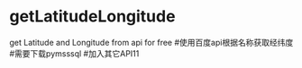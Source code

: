 # getLatitudeLongitude
get Latitude and Longitude from api for free
#使用百度api根据名称获取经纬度
#需要下载pymsssql
#加入其它API11
